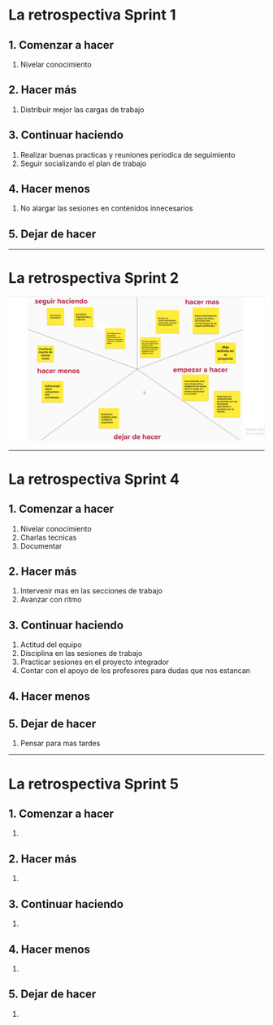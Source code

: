 # La retrospectiva Sprint 1

## 1. Comenzar a hacer

1. Nivelar conocimiento

## 2. Hacer más

1. Distribuir mejor las cargas de trabajo

## 3. Continuar haciendo

1. Realizar buenas practicas y reuniones periodica de seguimiento
2. Seguir socializando el plan de trabajo

## 4. Hacer menos

1. No alargar las sesiones en contenidos innecesarios

## 5. Dejar de hacer


--------------------------------------------------------------------------------------------------

# La retrospectiva Sprint 2

![Retrospectiva2](/wireframes/2022-07-11_Retrospectiva.png?raw=true "Retrospectiva2")


--------------------------------------------------------------------------------------------------

# La retrospectiva Sprint 4

## 1. Comenzar a hacer

1. Nivelar conocimiento
2. Charlas tecnicas
3. Documentar

## 2. Hacer más

1. Intervenir mas en las secciones de trabajo
2. Avanzar con ritmo

## 3. Continuar haciendo

1. Actitud del equipo
2. Disciplina en las sesiones de trabajo
3. Practicar sesiones en el proyecto integrador
4. Contar con el apoyo de los profesores para dudas que nos estancan

## 4. Hacer menos

## 5. Dejar de hacer

1. Pensar para mas tardes


--------------------------------------------------------------------------------------------------

# La retrospectiva Sprint 5

## 1. Comenzar a hacer

1. 

## 2. Hacer más

1. 

## 3. Continuar haciendo

1. 

## 4. Hacer menos

1. 

## 5. Dejar de hacer

1. 

